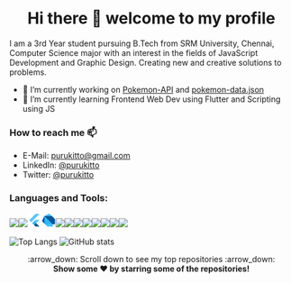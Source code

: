 <h1 align="center">Hi there 👋 welcome to my profile</h1>

I am a 3rd Year student pursuing B.Tech from SRM University, Chennai, Computer Science major with an interest in the fields of JavaScript
Development and Graphic Design. Creating new and creative solutions to problems.

- 🔭 I’m currently working on [Pokemon-API](https://github.com/Purukitto/pokemon-api) and [pokemon-data.json](https://github.com/Purukitto/pokemon-data.json)
- 🌱 I’m currently learning Frontend Web Dev using Flutter and Scripting using JS

### How to reach me 📫
- E-Mail: [purukitto@gmail.com](mailto:purukitto@gmail.com)
- LinkedIn: [@purukitto](https://www.linkedin.com/in/purukitto/)
- Twitter: [@purukitto](https://twitter.com/purukitto)


### Languages and Tools:

<code><img height="25" src="https://devicons.github.io/devicon/devicon.git/icons/javascript/javascript-original.svg"/></code><code><img height="25" src="https://devicons.github.io/devicon/devicon.git/icons/nodejs/nodejs-original.svg"/></code><code><img height="25" src="https://raw.githubusercontent.com/github/explore/80688e429a7d4ef2fca1e82350fe8e3517d3494d/topics/flutter/flutter.png"></code><code><img height="25" src="https://raw.githubusercontent.com/github/explore/80688e429a7d4ef2fca1e82350fe8e3517d3494d/topics/dart/dart.png"></code><code><img height="25" src="https://devicons.github.io/devicon/devicon.git/icons/cplusplus/cplusplus-original.svg"/></code><code><img height="25" src="https://devicons.github.io/devicon/devicon.git/icons/css3/css3-original.svg"/></code><code><img height="25" src="https://devicons.github.io/devicon/devicon.git/icons/html5/html5-original.svg"/></code><code><img height="25" src="https://devicons.github.io/devicon/devicon.git/icons/visualstudio/visualstudio-plain.svg"/></code><code><img height="25" src="https://devicons.github.io/devicon/devicon.git/icons/illustrator/illustrator-plain.svg"/></code><code><img height="25" src="https://devicons.github.io/devicon/devicon.git/icons/photoshop/photoshop-plain.svg"/></code><code><img height="25" src="https://devicons.github.io/devicon/devicon.git/icons/heroku/heroku-plain.svg"/></code><code><img height="25" src="https://devicons.github.io/devicon/devicon.git/icons/mysql/mysql-plain.svg"/></code>

![Top Langs](https://github-readme-stats.vercel.app/api/top-langs/?username=Purukitto&layout=compact)
![GitHub stats](https://github-readme-stats.vercel.app/api?username=Purukitto&show_icons=true&count_private=true?)


  <p align="center">
    :arrow_down: Scroll down to see my top repositories :arrow_down:
    <br>
    <b>
      Show some ❤️ by starring some of the repositories!
    </b>
  </p>
